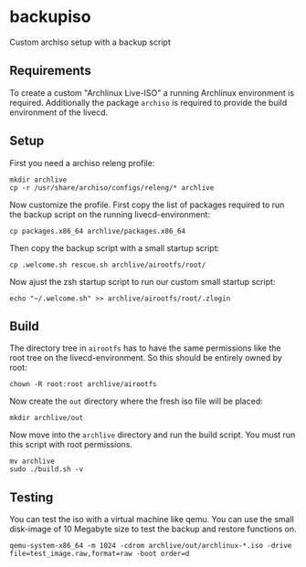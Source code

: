 # backupiso
Custom archiso setup with a backup script

## Requirements
To create a custom "Archlinux Live-ISO" a running Archlinux environment is required.
Additionally the package `archiso` is required to provide the build environment
of the livecd.

## Setup
First you need a archiso releng profile:

```shell
mkdir archlive
cp -r /usr/share/archiso/configs/releng/* archlive
```

Now customize the profile.
First copy the list of packages required to run the backup script on the running
livecd-environment:

```shell
cp packages.x86_64 archlive/packages.x86_64
```

Then copy the backup script with a small startup script:

``` shell
cp .welcome.sh rescue.sh archlive/airootfs/root/
```

Now ajust the zsh startup script to run our custom small startup script:

``` shell
echo "~/.welcome.sh" >> archlive/airootfs/root/.zlogin
```

## Build
The directory tree in `airootfs` has to have the same permissions like the root
tree on the livecd-environment. So this should be entirely owned by root:

``` shell
chown -R root:root archlive/airootfs
```

Now create the `out` directory where the fresh iso file will be placed:

``` shell
mkdir archlive/out
```

Now move into the `archlive` directory and run the build script.
You must run this script with root permissions.

``` shell
mv archlive
sudo ./build.sh -v
```

## Testing

You can test the iso with a virtual machine like qemu. You can use the small
disk-image of 10 Megabyte size to test the backup and restore functions on.

``` shell
qemu-system-x86_64 -m 1024 -cdrom archlive/out/archlinux-*.iso -drive file=test_image.raw,format=raw -boot order=d
```
